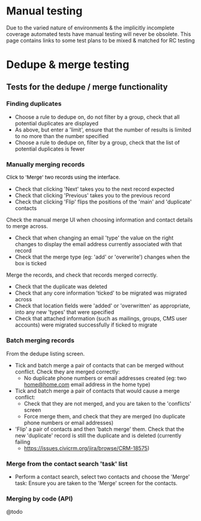 # Manual testing

Due to the varied nature of environments & the implicitly incomplete coverage automated tests have manual testing will never be obsolete. This page contains links to some test plans to be mixed & matched for RC testing


# Dedupe &amp; merge testing

## Tests for the dedupe / merge functionality

### Finding duplicates

-   Choose a rule to dedupe on, do not filter by a group, check that all
    potential duplicates are displayed
-   As above, but enter a 'limit', ensure that the number of results is
    limited to no more than the number specified
-   Choose a rule to dedupe on, filter by a group, check that the list
    of potential duplicates is fewer

### Manually merging records

<span
style="color: rgb(0,0,0);font-size: 10.0pt;font-weight: normal;line-height: 13.0pt;">Click
to 'Merge' two records using the interface.</span>

-   Check that clicking 'Next' takes you to the next record expected
-   Check that clicking 'Previous' takes you to the previous record
-   Check that clicking 'Flip' flips the positions of the 'main' and
    'duplicate' contacts

Check the manual merge UI when choosing information and contact details
to merge across.

-   Check that when changing an email 'type' the value on the right
    changes to display the email address currently associated with that
    record
-   Check that the merge type (eg: 'add' or 'overwrite') changes when
    the box is ticked

Merge the records, and check that records merged correctly.

-   Check that the duplicate was deleted
-   Check that any core information 'ticked' to be migrated was migrated
    across
-   Check that location fields were 'added' or 'overwritten' as
    appropriate, into any new 'types' that were specified
-   Check that attached information (such as mailings, groups, CMS
    user accounts) were migrated successfully if ticked to migrate

### Batch merging records

From the dedupe listing screen.

-   Tick and batch merge a pair of contacts that can be merged
    without conflict. Check they are merged correctly:
    -   No duplicate phone numbers or email addresses created (eg: two
        home@home.com email address in the home type)
-   <span>Tick and batch merge a pair of contacts that would cause a
    merge conflict:</span>
    -   <span>Check that they are not merged, and you are taken to the
        'conflicts' screen</span>
    -   <span>Force merge them, and check that they are merged (no
        duplicate phone numbers or email addresses)</span>
-   'Flip' a pair of contacts and then 'batch merge' them. Check that
    the new 'duplicate' record is still the duplicate and is deleted
    (currently failing
    - <https://issues.civicrm.org/jira/browse/CRM-18575>)

### Merge from the contact search 'task' list

-   Perform a contact search, select two contacts and choose the 'Merge'
    task: Ensure you are taken to the 'Merge' screen for the contacts.

### Merging by code (API)

@todo


